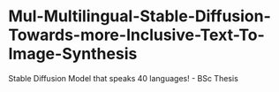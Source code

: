 # Mul-Multilingual-Stable-Diffusion-Towards-more-Inclusive-Text-To-Image-Synthesis
Stable Diffusion Model that speaks 40 languages! - BSc Thesis
